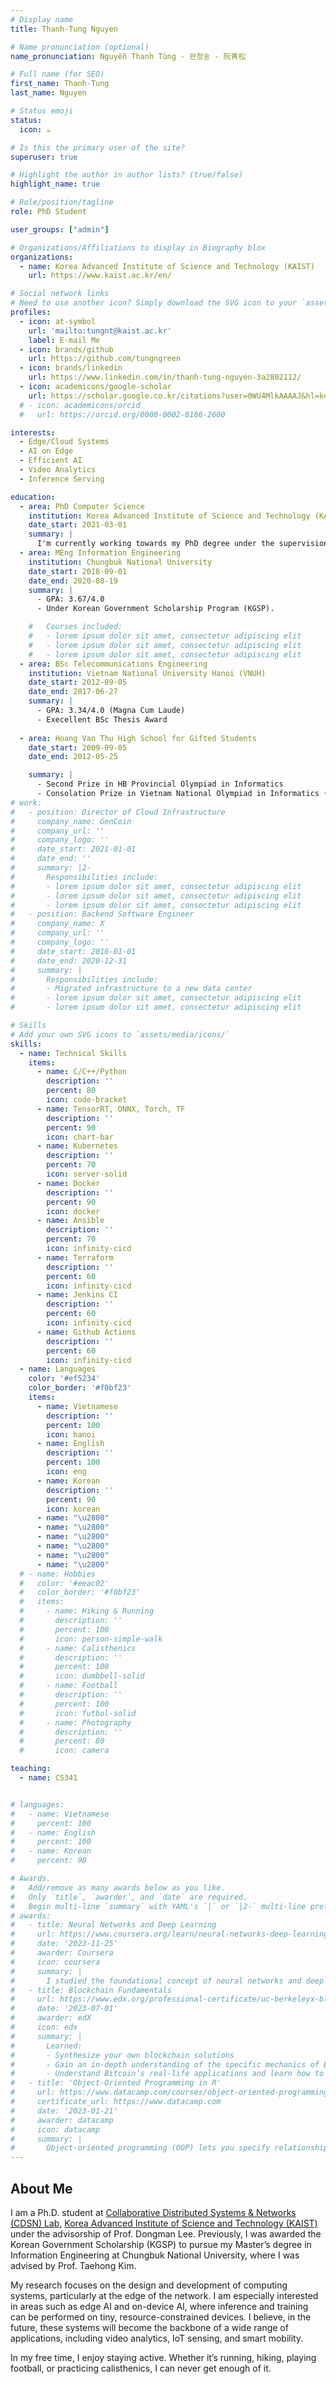 ```yaml
---
# Display name
title: Thanh-Tung Nguyen

# Name pronunciation (optional)
name_pronunciation: Nguyễn Thanh Tùng - 완청송 - 阮靑松

# Full name (for SEO)
first_name: Thanh-Tung
last_name: Nguyen

# Status emoji
status:
  icon: ☕️

# Is this the primary user of the site?
superuser: true

# Highlight the author in author lists? (true/false)
highlight_name: true

# Role/position/tagline
role: PhD Student

user_groups: ["admin"]

# Organizations/Affiliations to display in Biography blox
organizations:
  - name: Korea Advanced Institute of Science and Technology (KAIST)
    url: https://www.kaist.ac.kr/en/

# Social network links
# Need to use another icon? Simply download the SVG icon to your `assets/media/icons/` folder.
profiles:
  - icon: at-symbol
    url: 'mailto:tungnt@kaist.ac.kr'
    label: E-mail Me
  - icon: brands/github
    url: https://github.com/tungngreen
  - icon: brands/linkedin
    url: https://www.linkedin.com/in/thanh-tung-nguyen-3a2802112/
  - icon: academicons/google-scholar
    url: https://scholar.google.co.kr/citations?user=0WU4MlkAAAAJ&hl=ko
  # - icon: academicons/orcid
  #   url: https://orcid.org/0000-0002-8186-2600

interests:
  - Edge/Cloud Systems
  - AI on Edge
  - Efficient AI
  - Video Analytics
  - Inference Serving

education:
  - area: PhD Computer Science
    institution: Korea Advanced Institute of Science and Technology (KAIST)
    date_start: 2021-03-01
    summary: |
      I'm currently working towards my PhD degree under the supervision of Prof. Dongman Lee at [Collaborative Distributed Networks & Systems (CDSN) Lab](http://cds.kaist.ac.kr/).
  - area: MEng Information Engineering
    institution: Chungbuk National University
    date_start: 2018-09-01
    date_end: 2020-08-19
    summary: |
      - GPA: 3.67/4.0
      - Under Korean Government Scholarship Program (KGSP).

    #   Courses included:
    #   - lorem ipsum dolor sit amet, consectetur adipiscing elit
    #   - lorem ipsum dolor sit amet, consectetur adipiscing elit
    #   - lorem ipsum dolor sit amet, consectetur adipiscing elit
  - area: BSc Telecommunications Engineering
    institution: Vietnam National University Hanoi (VNUH)
    date_start: 2012-09-05
    date_end: 2017-06-27
    summary: |
      - GPA: 3.34/4.0 (Magna Cum Laude)
      - Execellent BSc Thesis Award
      
  - area: Hoang Van Thu High School for Gifted Students
    date_start: 2009-09-05
    date_end: 2012-05-25

    summary: |
      - Second Prize in HB Provincial Olympiad in Informatics
      - Consolation Prize in Vietnam National Olympiad in Informatics (VNOI)
# work:
#   - position: Director of Cloud Infrastructure
#     company_name: GenCoin
#     company_url: ''
#     company_logo: ''
#     date_start: 2021-01-01
#     date_end: ''
#     summary: |2-
#       Responsibilities include:
#       - lorem ipsum dolor sit amet, consectetur adipiscing elit
#       - lorem ipsum dolor sit amet, consectetur adipiscing elit
#       - lorem ipsum dolor sit amet, consectetur adipiscing elit
#   - position: Backend Software Engineer
#     company_name: X
#     company_url: ''
#     company_logo: ''
#     date_start: 2016-01-01
#     date_end: 2020-12-31
#     summary: |
#       Responsibilities include:
#       - Migrated infrastructure to a new data center
#       - lorem ipsum dolor sit amet, consectetur adipiscing elit
#       - lorem ipsum dolor sit amet, consectetur adipiscing elit

# Skills
# Add your own SVG icons to `assets/media/icons/`
skills:
  - name: Technical Skills
    items:
      - name: C/C++/Python
        description: ''
        percent: 80
        icon: code-bracket
      - name: TensorRT, ONNX, Torch, TF
        description: ''
        percent: 90
        icon: chart-bar
      - name: Kubernetes
        description: ''
        percent: 70
        icon: server-solid
      - name: Docker
        description: ''
        percent: 90
        icon: docker
      - name: Ansible
        description: ''
        percent: 70
        icon: infinity-cicd
      - name: Terraform
        description: ''
        percent: 60
        icon: infinity-cicd
      - name: Jenkins CI
        description: ''
        percent: 60
        icon: infinity-cicd
      - name: Github Actions
        description: ''
        percent: 60
        icon: infinity-cicd
  - name: Languages
    color: '#ef5234'
    color_border: '#f0bf23'
    items:
      - name: Vietnamese
        description: ''
        percent: 100
        icon: hanoi
      - name: English
        description: ''
        percent: 100
        icon: eng
      - name: Korean
        description: ''
        percent: 90
        icon: korean
      - name: "\u2800"
      - name: "\u2800"
      - name: "\u2800"
      - name: "\u2800"
      - name: "\u2800"
      - name: "\u2800"
  # - name: Hobbies
  #   color: '#eeac02'
  #   color_border: '#f0bf23'
  #   items:
  #     - name: Hiking & Running
  #       description: ''
  #       percent: 100
  #       icon: person-simple-walk
  #     - name: Calisthenics
  #       description: ''
  #       percent: 100
  #       icon: dumbbell-solid
  #     - name: Football
  #       description: ''
  #       percent: 100
  #       icon: futbol-solid
  #     - name: Photography
  #       description: ''
  #       percent: 80
  #       icon: camera

teaching:
  - name: CS341


# languages:
#   - name: Vietnamese
#     percent: 100
#   - name: English
#     percent: 100
#   - name: Korean
#     percent: 90

# Awards.
#   Add/remove as many awards below as you like.
#   Only `title`, `awarder`, and `date` are required.
#   Begin multi-line `summary` with YAML's `|` or `|2-` multi-line prefix and indent 2 spaces below.
# awards:
#   - title: Neural Networks and Deep Learning
#     url: https://www.coursera.org/learn/neural-networks-deep-learning
#     date: '2023-11-25'
#     awarder: Coursera
#     icon: coursera
#     summary: |
#       I studied the foundational concept of neural networks and deep learning. By the end, I was familiar with the significant technological trends driving the rise of deep learning; build, train, and apply fully connected deep neural networks; implement efficient (vectorized) neural networks; identify key parameters in a neural network’s architecture; and apply deep learning to your own applications.
#   - title: Blockchain Fundamentals
#     url: https://www.edx.org/professional-certificate/uc-berkeleyx-blockchain-fundamentals
#     date: '2023-07-01'
#     awarder: edX
#     icon: edx
#     summary: |
#       Learned:
#       - Synthesize your own blockchain solutions
#       - Gain an in-depth understanding of the specific mechanics of Bitcoin
#       - Understand Bitcoin’s real-life applications and learn how to attack and destroy Bitcoin, Ethereum, smart contracts and Dapps, and alternatives to Bitcoin’s Proof-of-Work consensus algorithm
#   - title: 'Object-Oriented Programming in R'
#     url: https://www.datacamp.com/courses/object-oriented-programming-with-s3-and-r6-in-r
#     certificate_url: https://www.datacamp.com
#     date: '2023-01-21'
#     awarder: datacamp
#     icon: datacamp
#     summary: |
#       Object-oriented programming (OOP) lets you specify relationships between functions and the objects that they can act on, helping you manage complexity in your code. This is an intermediate level course, providing an introduction to OOP, using the S3 and R6 systems. S3 is a great day-to-day R programming tool that simplifies some of the functions that you write. R6 is especially useful for industry-specific analyses, working with web APIs, and building GUIs.
---
```


## About Me

 I am a Ph.D. student at [Collaborative Distributed Systems & Networks (CDSN) Lab](http://cds.kaist.ac.kr/), [Korea Advanced Institute of Science and Technology (KAIST)](https://www.kaist.ac.kr/en/) under the advisorship of Prof. Dongman Lee. Previously, I was awarded the Korean Government Scholarship (KGSP) to pursue my Master’s degree in Information Engineering at Chungbuk National University, where I was advised by Prof. Taehong Kim.

My research focuses on the design and development of computing systems, particularly at the edge of the network. I am especially interested in areas such as edge AI and on-device AI, where inference and training can be performed on tiny, resource-constrained devices. I believe, in the future, these systems will become the backbone of a wide range of applications, including video analytics, IoT sensing, and smart mobility.

In my free time, I enjoy staying active. Whether it’s running, hiking, playing football, or practicing calisthenics, I can never get enough of it.
